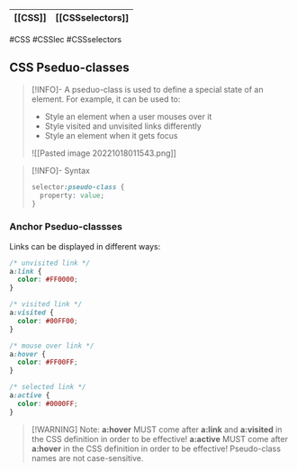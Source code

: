 | **[[CSS]]** | **[[CSSselectors]]** | 
| ------- | ---------------- |

#CSS #CSSlec #CSSselectors 
## CSS Pseduo-classes
>[!INFO]- A pseduo-class is used to define a special state of an element. 
> For example, it can be used to:
>- Style an element when a user mouses over it
>- Style visited and unvisited links differently
>- Style an element when it gets focus
>
> ![[Pasted image 20221018011543.png]]

>[!INFO]- Syntax
> ```CSS
> selector:pseudo-class {
> 	property: value;
> }
> ```

### Anchor Pseduo-classses
Links can be displayed in different ways:
```CSS
/* unvisited link */
a:link {
  color: #FF0000;
}

/* visited link */
a:visited {
  color: #00FF00;
}

/* mouse over link */
a:hover {
  color: #FF00FF;
}

/* selected link */
a:active {
  color: #0000FF;
}
```
>[!WARNING] Note:
> **a:hover** MUST come after **a:link** and **a:visited** in the CSS definition in order to be effective! **a:active** MUST come after **a:hover** in the CSS definition in order to be effective! Pseudo-class names are not case-sensitive.
